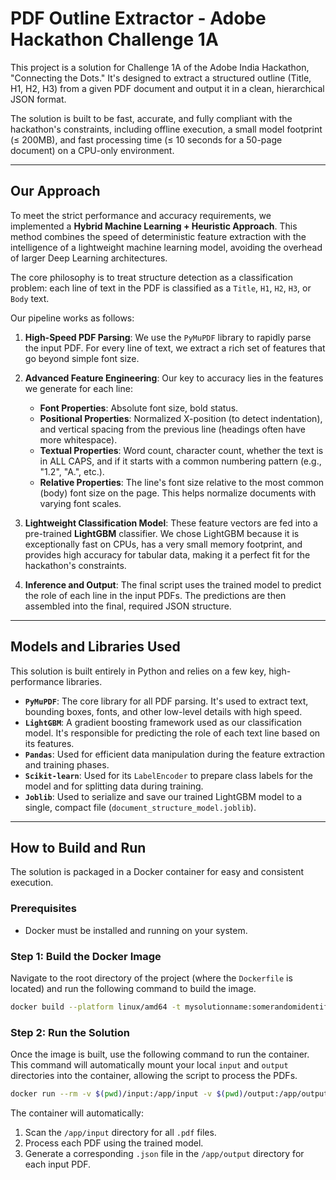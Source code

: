 # PDF Outline Extractor - Adobe Hackathon Challenge 1A

This project is a solution for Challenge 1A of the Adobe India Hackathon, "Connecting the Dots." It's designed to extract a structured outline (Title, H1, H2, H3) from a given PDF document and output it in a clean, hierarchical JSON format.

The solution is built to be fast, accurate, and fully compliant with the hackathon's constraints, including offline execution, a small model footprint (≤ 200MB), and fast processing time (≤ 10 seconds for a 50-page document) on a CPU-only environment.

---

## Our Approach

To meet the strict performance and accuracy requirements, we implemented a **Hybrid Machine Learning + Heuristic Approach**. This method combines the speed of deterministic feature extraction with the intelligence of a lightweight machine learning model, avoiding the overhead of larger Deep Learning architectures.

The core philosophy is to treat structure detection as a classification problem: each line of text in the PDF is classified as a `Title`, `H1`, `H2`, `H3`, or `Body` text.

Our pipeline works as follows:

1.  **High-Speed PDF Parsing**: We use the `PyMuPDF` library to rapidly parse the input PDF. For every line of text, we extract a rich set of features that go beyond simple font size.

2.  **Advanced Feature Engineering**: Our key to accuracy lies in the features we generate for each line:
    * **Font Properties**: Absolute font size, bold status.
    * **Positional Properties**: Normalized X-position (to detect indentation), and vertical spacing from the previous line (headings often have more whitespace).
    * **Textual Properties**: Word count, character count, whether the text is in ALL CAPS, and if it starts with a common numbering pattern (e.g., "1.2", "A.", etc.).
    * **Relative Properties**: The line's font size relative to the most common (body) font size on the page. This helps normalize documents with varying font scales.

3.  **Lightweight Classification Model**: These feature vectors are fed into a pre-trained **LightGBM** classifier. We chose LightGBM because it is exceptionally fast on CPUs, has a very small memory footprint, and provides high accuracy for tabular data, making it a perfect fit for the hackathon's constraints.

4.  **Inference and Output**: The final script uses the trained model to predict the role of each line in the input PDFs. The predictions are then assembled into the final, required JSON structure.

---

## Models and Libraries Used

This solution is built entirely in Python and relies on a few key, high-performance libraries.

* **`PyMuPDF`**: The core library for all PDF parsing. It's used to extract text, bounding boxes, fonts, and other low-level details with high speed.
* **`LightGBM`**: A gradient boosting framework used as our classification model. It's responsible for predicting the role of each text line based on its features.
* **`Pandas`**: Used for efficient data manipulation during the feature extraction and training phases.
* **`Scikit-learn`**: Used for its `LabelEncoder` to prepare class labels for the model and for splitting data during training.
* **`Joblib`**: Used to serialize and save our trained LightGBM model to a single, compact file (`document_structure_model.joblib`).

---

## How to Build and Run

The solution is packaged in a Docker container for easy and consistent execution.

### Prerequisites

* Docker must be installed and running on your system.

### Step 1: Build the Docker Image

Navigate to the root directory of the project (where the `Dockerfile` is located) and run the following command to build the image.

```bash
docker build --platform linux/amd64 -t mysolutionname:somerandomidentifier .
````

### Step 2: Run the Solution

Once the image is built, use the following command to run the container. This command will automatically mount your local `input` and `output` directories into the container, allowing the script to process the PDFs.

```bash
docker run --rm -v $(pwd)/input:/app/input -v $(pwd)/output:/app/output --network none mysolutionname:somerandomidentifier
```

The container will automatically:

1.  Scan the `/app/input` directory for all `.pdf` files.
2.  Process each PDF using the trained model.
3.  Generate a corresponding `.json` file in the `/app/output` directory for each input PDF.

<!-- end list -->

```
```
